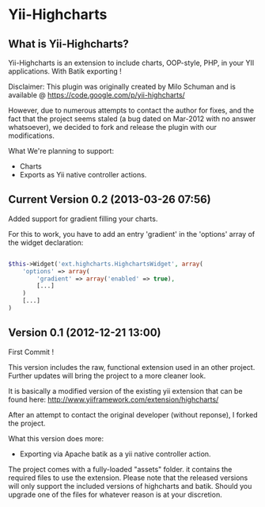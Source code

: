Yii-Highcharts
=====

What is Yii-Highcharts?
--------------
Yii-Highcharts is an extension to include charts, OOP-style, PHP, in your YII applications. With Batik exporting !

Disclaimer:
This plugin was originally created by Milo Schuman and is available @ https://code.google.com/p/yii-highcharts/

However, due to numerous attempts to contact the author for fixes, and the fact that the project seems staled (a bug
 dated on Mar-2012 with no answer whatsoever), we decided to fork and release the plugin with our modifications.


What We're planning to support:
- Charts
- Exports as Yii native controller actions.


Current Version 0.2 (2013-03-26 07:56)
--------------
Added support for gradient filling your charts.

For this to work, you have to add an entry 'gradient' in the 'options' array of the widget declaration:

```php

$this->Widget('ext.highcharts.HighchartsWidget', array(
	'options' => array(
		'gradient' => array('enabled' => true),
		[...]
	)
	[...]
)

```


Version 0.1 (2012-12-21 13:00)
--------------
First Commit !

This version includes the raw, functional extension used in an other project. 
Further updates will bring the project to a more cleaner look.

It is basically a modified version of the existing yii extension that can be found here:
http://www.yiiframework.com/extension/highcharts/

After an attempt to contact the original developer (without reponse), I forked the project.

What this version does more:
- Exporting via Apache batik as a yii native controller action.


The project comes with a fully-loaded "assets" folder. it contains the required files to
use the extension. Please note that the released versions will only support the included versions of highcharts
and batik. Should you upgrade one of the files for whatever reason is at your discretion.